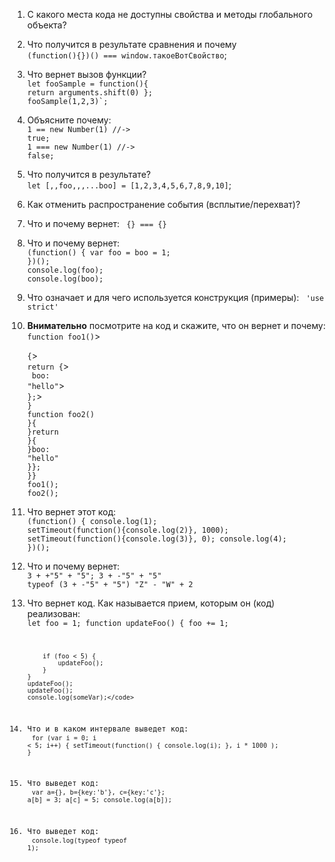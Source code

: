 1. С какого места кода не доступны свойства и методы глобального объекта?
2. Что получится в результате сравнения и почему <br/>
    `(function(){})() === window.такоеВотСвойство`;
3. Что вернет вызов функции? <br/>
    <code>let fooSample = function(){ return arguments.shift(0) };</code></br>
    <code>fooSample(1,2,3)`;</code>
4. Объясните почему: <br/>
    <code>1 == new Number(1) //-> true;</code>
    <br/>
    <code>1 === new Number(1) //-> false;</code>
5. Что получится в результате? <br/>
    `let [,,foo,,,...boo] = [1,2,3,4,5,6,7,8,9,10]`;
6. Как отменить распространение события (всплытие/перехват)?
7. Что и почему вернет: <code> {} === {} </code>
8. Что и почему вернет:<br/>
    <code>(function() {
            var foo = boo = 1;
        })();</code></br>
        <code>console.log(foo);</code></br>
        <code>console.log(boo);</code>
9. Что означает и для чего используется конструкция (примеры): <code> 'use strict' </code>
10. <strong>Внимательно</strong> посмотрите на код и скажите, что он вернет и почему:<br/>
    <code>function foo1()</code>><br/>
       <code> {</code>><br/>
          <code>return {</code>><br/>
           <code>   boo: "hello"</code>><br/>
          <code>};</code>><br/>
        <code>}</code><br/>
        <code>function foo2()</code><br/>
        <code>}{</code><br/>
          <code>}return</code><br/>
          <code>}{</code><br/>
              <code>}boo: "hello"</code><br/>
          <code>}};</code><br/>
        <code>}}</code><br/>
        <code>foo1();</code><br/>
        <code>foo2();</code><br/>
11. Что вернет этот код:<br/>
    <code>(function() {
            console.log(1);
            setTimeout(function(){console.log(2)}, 1000);
            setTimeout(function(){console.log(3)}, 0);
            console.log(4);
        })();</code>
12. Что и почему вернет:<br/>
    <code>3 +  +"5" + "5";
        3 +  -"5" + "5"
        typeof (3 +  -"5" + "5")
        "Z" - "W" + 2</code>
13. Что вернет код. Как называется прием, которым он (код) реализован:<br/>
    <code>let foo = 1;
        function updateFoo() {
        	foo += 1;

        	if (foo < 5) {
        		updateFoo();
        	}
        }
        updateFoo();
        updateFoo();
        console.log(someVar);</code>
14. Что и в каком интервале выведет код:<br/>
    <code>for (var i = 0; i < 5; i++) {
          setTimeout(function() { console.log(i); }, i * 1000 );
        }</code>
15. Что выведет код:<br/>
    <code>var a={},
            b={key:'b'},
            c={key:'c'};
        a[b] = 3;
        a[c] = 5;
        console.log(a[b]);</code>
16. Что выведет код:<br/>
    <code>console.log(typeof typeof 1);</code>
